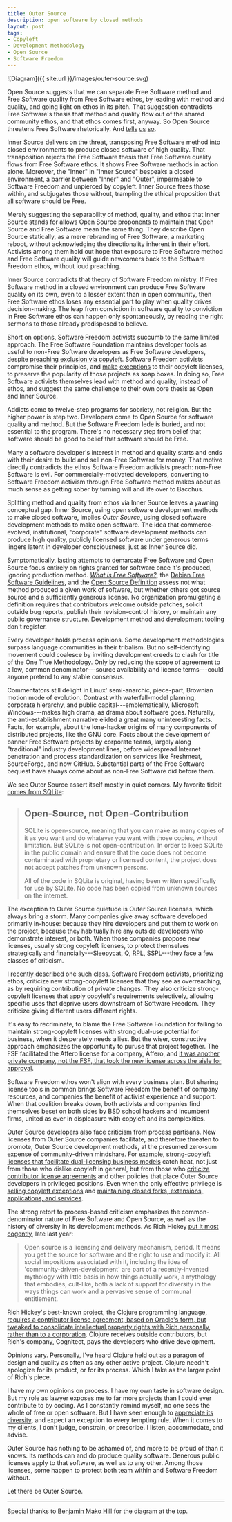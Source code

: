 ```yaml
---
title: Outer Source
description: open software by closed methods
layout: post
tags:
- Copyleft
- Development Methodology
- Open Source
- Software Freedom
---
```


![Diagram]({{ site.url }}/images/outer-source.svg)

Open Source suggests that we can separate Free Software method and Free Software quality from Free Software ethos, by leading with method and quality, and going light on ethos in its pitch.  That suggestion contradicts Free Software's thesis that method and quality flow out of the shared community ethos, and that ethos comes first, anyway.  So Open Source threatens Free Software rhetorically.  And [tells](https://www.gnu.org/philosophy/open-source-misses-the-point.html) [us](https://www.gnu.org/philosophy/when_free_software_isnt_practically_better.html) [so](https://www.gnu.org/philosophy/free-software-for-freedom.en.html).

Inner Source delivers on the threat, transposing Free Software method into closed environments to produce closed software of high quality.  That transposition rejects the Free Software thesis that Free Software quality flows from Free Software ethos.  It shows Free Software methods in action alone.  Moreover, the "Inner" in "Inner Source" bespeaks a closed environment, a barrier between "Inner" and "Outer", impermeable to Software Freedom and unpierced by copyleft.  Inner Source frees those within, and subjugates those without, trampling the ethical proposition that all software should be Free.

Merely suggesting the separability of method, quality, and ethos that Inner Source stands for allows Open Source proponents to maintain that Open Source and Free Software mean the same thing.  They describe Open Source statically, as a mere rebranding of Free Software, a marketing reboot, without acknowledging the directionality inherent in their effort.  Activists among them hold out hope that exposure to Free Software method and Free Software quality will guide newcomers back to the Software Freedom ethos, without loud preaching.

Inner Source contradicts that theory of Software Freedom ministry.  If Free Software method in a closed environment can produce Free Software quality on its own, even to a lesser extent than in open community, then Free Software ethos loses any essential part to play when quality drives decision-making.  The leap from conviction in software quality to conviction in Free Software ethos can happen only spontaneously, by reading the right sermons to those already predisposed to believe.

Short on options, Software Freedom activists succumb to the same limited approach.  The Free Software Foundation maintains developer tools as useful to non-Free Software developers as Free Software developers, despite [preaching exclusion via copyleft](https://www.gnu.org/philosophy/pragmatic.en.html).  Software Freedom activists compromise their principles, and [make](https://www.gnu.org/licenses/gcc-exception-3.1-faq.en.html) [exceptions](https://www.gnu.org/software/classpath/license.html) to their copyleft licenses, to preserve the popularity of those projects as soap boxes.  In doing so, Free Software activists themselves lead with method and quality, instead of ethos, and suggest the same challenge to their own core thesis as Open and Inner Source.

Addicts come to twelve-step programs for sobriety, not religion.  But the higher power is step two.  Developers come to Open Source for software quality and method.  But the Software Freedom lede is buried, and not essential to the program.  There's no necessary step from belief that software should be good to belief that software should be Free.

Many a software developer's interest in method and quality starts and ends with their desire to build and sell non-Free Software for money.  That motive directly contradicts the ethos Software Freedom activists preach: non-Free Software is evil.  For commercially-motivated developers, converting to Software Freedom activism through Free Software method makes about as much sense as getting sober by turning will and life over to Bacchus.

Splitting method and quality from ethos via Inner Source leaves a yawning conceptual gap.  Inner Source, using open software development methods to make closed software, implies _Outer Source_, using closed software development methods to make open software.  The idea that commerce-evolved, institutional, "corporate" software development methods can produce high quality, publicly licensed software under generous terms lingers latent in developer consciousness, just as Inner Source did.

Symptomatically, lasting attempts to demarcate Free Software and Open Source focus entirely on rights granted for software once it's produced, ignoring production method.  [_What is Free Software?_](https://www.gnu.org/philosophy/free-sw.en.html), the [Debian Free Software Guidelines](https://www.debian.org/social_contract#guidelines), and the [Open Source Definition](https://opensource.org/osd) assess not what method produced a given work of software, but whether others got source source and a sufficiently generous license.  No organization promulgating a definition requires that contributors welcome outside patches, solicit outside bug reports, publish their revision-control history, or maintain any public governance structure.  Development method and development tooling don't register.

Every developer holds process opinions.  Some development methodologies surpass language communities in their tribalism.  But no self-identifying movement could coalesce by inviting development creeds to clash for title of the One True Methodology.  Only by reducing the scope of agreement to a low, common denominator---source availability and license terms---could anyone pretend to any stable consensus.

Commentators still delight in Linux' semi-anarchic, piece-part, Brownian motion mode of evolution.  Contrast with waterfall-model planning, corporate hierarchy, and public capital---emblematically, Microsoft Windows---makes high drama, as drama about software goes.  Naturally, the anti-establishment narrative elided a great many uninteresting facts.  Facts, for example, about the lone-hacker origins of many components of distributed projects, like the GNU core.  Facts about the development of banner Free Software projects by corporate teams, largely along "traditional" industry development lines, before widespread Internet penetration and process standardization on services like Freshmeat, SourceForge, and now GitHub.  Substantial parts of the Free Software bequest have always come about as non-Free Software did before them.

We see Outer Source assert itself mostly in quiet corners.  My favorite tidbit [comes from SQLite](https://www.sqlite.org/copyright.html#notopencontrib):

> ## Open-Source, not Open-Contribution
>
> SQLite is open-source, meaning that you can make as many copies of it as you want and do whatever you want with those copies, without limitation.  But SQLite is not open-contribution.  In order to keep SQLite in the public domain and ensure that the code does not become contaminated with proprietary or licensed content, the project does not accept patches from unknown persons.
>
> All of the code in SQLite is original, having been written specifically for use by SQLite.  No code has been copied from unknown sources on the internet.

The exception to Outer Source quietude is Outer Source licenses, which always bring a storm.  Many companies give away software developed primarily in-house: because they hire developers and put them to work on the project, because they habitually hire any outside developers who demonstrate interest, or both.  When those companies propose new licenses, usually strong copyleft licenses, to protect themselves strategically and financially---[Sleepycat](https://opensource.org/licenses/Sleepycat), [Q](https://opensource.org/licenses/QPL-1.0), [RPL](https://opensource.org/licenses/RPL-1.5), [SSPL](https://www.mongodb.com/licensing/server-side-public-license)---they face a few classes of criticism.

I [recently described](https://writing.kemitchell.com/2018/11/04/Copyleft-Bust-Up.html) one such class.  Software Freedom activists, prioritizing ethos, criticize new strong-copyleft licenses that they see as overreaching, as by requiring contribution of private changes.  They also criticize strong-copyleft licenses that apply copyleft's requirements selectively, allowing specific uses that deprive users downstream of Software Freedom.  They criticize giving different users different rights.

It's easy to recriminate, to blame the Free Software Foundation for failing to maintain strong-copyleft licenses with strong dual-use potential for business, when it desperately needs allies.  But the wiser, constructive approach emphasizes the opportunity to puruse that project together.  The FSF facilitated the Affero license for a company, Affero, and [it was another private company, not the FSF, that took the new license across the aisle for approval](http://lists.opensource.org/pipermail/license-review_lists.opensource.org/2008-January/000058.html).

Software Freedom ethos won't align with every business plan.  But sharing license tools in common brings Software Freedom the benefit of company resources, and companies the benefit of activist experience and support.  When that coalition breaks down, both activists and companies find themselves beset on both sides by BSD school hackers and incumbent firms, united as ever in displeasure with copyleft and its complexities.

Outer Source developers also face criticism from process partisans.  New licenses from Outer Source companies facilitate, and therefore threaten to promote, Outer Source development methods, at the presumed zero-sum expense of community-driven mindshare.  For example, [strong-copyleft licenses that facilitate dual-licensing business models](https://github.com/licensezero/parity-public-license) catch heat, not just from those who dislike copyleft in general, but from those who [criticize contributor license agreements](https://writing.kemitchell.com/2018/01/06/CLAs-Are-Not-a-Sham.html) and other policies that place Outer Source developers in privileged positions.   Even when the only effective privilege is [selling copyleft exceptions](https://www.fsf.org/blogs/rms/selling-exceptions) and [maintaining closed forks, extensions, applications, and services](https://www.mongodb.com/cloud/atlas).

The strong retort to process-based criticism emphasizes the common-denominator nature of Free Software and Open Source, as well as the history of diversity in its development methods.  As Rich Hickey [put it most cogently](https://gist.github.com/richhickey/1563cddea1002958f96e7ba9519972d9), late last year:

> Open source is a licensing and delivery mechanism, period.  It means you get the source for software and the right to use and modify it.  All social impositions associated with it, including the idea of 'community-driven-development' are part of a recently-invented mythology with little basis in how things actually work, a mythology that embodies, cult-like, both a lack of support for diversity in the ways things can work and a pervasive sense of communal entitlement.

Rich Hickey's best-known project, the Clojure programming language, [requires a contributor license agreement, based on Oracle's form, but tweaked to consolidate intellectual property rights with Rich personally, rather than to a corporation](https://clojure.org/community/contributing).  Clojure receives outside contributors, but Rich's company, Cognitect, pays the developers who drive development.

Opinions vary.  Personally, I've heard Clojure held out as a paragon of design and quality as often as any other active project.  Clojure needn't apologize for its product, or for its process.  Which I take as the larger point of Rich's piece.

I have my own opinions on process.  I have my own taste in software design.  But my role as lawyer exposes me to far more projects than I could ever contribute to by coding.  As I constantly remind myself, no one sees the whole of free or open software.  But I have seen enough to [appreciate its diversity](https://writing.kemitchell.com/2016/05/13/What-Open-Source-Means.html), and expect an exception to every tempting rule.  When it comes to my clients, I don't judge, constrain, or prescribe.  I listen, accommodate, and advise.

Outer Source has nothing to be ashamed of, and more to be proud of than it knows.  Its methods can and do produce quality software.  Generous public licenses apply to that software, as well as to any other.  Among those licenses, some happen to protect both team within and Software Freedom without.

Let there be Outer Source.

---

Special thanks to [Benjamin Mako Hill](https://mako.cc/) for the diagram at the top.

